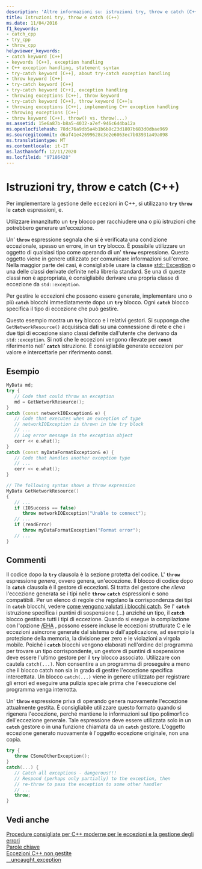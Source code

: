 ```yaml
---
description: 'Altre informazioni su: istruzioni try, throw e catch (C++)'
title: Istruzioni try, throw e catch (C++)
ms.date: 11/04/2016
f1_keywords:
- catch_cpp
- try_cpp
- throw_cpp
helpviewer_keywords:
- catch keyword [C++]
- keywords [C++], exception handling
- C++ exception handling, statement syntax
- try-catch keyword [C++], about try-catch exception handling
- throw keyword [C++]
- try-catch keyword [C++]
- try-catch keyword [C++], exception handling
- throwing exceptions [C++], throw keyword
- try-catch keyword [C++], throw keyword [C++]s
- throwing exceptions [C++], implementing C++ exception handling
- throwing exceptions [C++]
- throw keyword [C++], throw() vs. throw(...)
ms.assetid: 15e6a87b-b8a5-4032-a7ef-946c644ba12a
ms.openlocfilehash: 78dc76a9db5a4b1b6b8c23d1807b683d0dbae969
ms.sourcegitcommit: d6af41e42699628c3e2e6063ec7b03931a49a098
ms.translationtype: MT
ms.contentlocale: it-IT
ms.lasthandoff: 12/11/2020
ms.locfileid: "97186428"
---
```

# <a name="try-throw-and-catch-statements-c"></a>Istruzioni try, throw e catch (C++)

Per implementare la gestione delle eccezioni in C++, si utilizzano **`try`** **`throw`** le **`catch`** espressioni, e.

Utilizzare innanzitutto un **`try`** blocco per racchiudere una o più istruzioni che potrebbero generare un'eccezione.

Un' **`throw`** espressione segnala che si è verificata una condizione eccezionale, spesso un errore, in un **`try`** blocco. È possibile utilizzare un oggetto di qualsiasi tipo come operando di un' **`throw`** espressione. Questo oggetto viene in genere utilizzato per comunicare informazioni sull'errore. Nella maggior parte dei casi, è consigliabile usare la classe [std:: Exception](../standard-library/exception-class.md) o una delle classi derivate definite nella libreria standard. Se una di queste classi non è appropriata, è consigliabile derivare una propria classe di eccezione da `std::exception`.

Per gestire le eccezioni che possono essere generate, implementare uno o più **`catch`** blocchi immediatamente dopo un **`try`** blocco. Ogni **`catch`** blocco specifica il tipo di eccezione che può gestire.

Questo esempio mostra un **`try`** blocco e i relativi gestori. Si supponga che `GetNetworkResource()` acquisisca dati su una connessione di rete e che i due tipi di eccezione siano classi definite dall'utente che derivano da `std::exception`. Si noti che le eccezioni vengono rilevate per **`const`** riferimento nell' **`catch`** istruzione. È consigliabile generate eccezioni per valore e intercettarle per riferimento const.

## <a name="example"></a>Esempio

```cpp
MyData md;
try {
   // Code that could throw an exception
   md = GetNetworkResource();
}
catch (const networkIOException& e) {
   // Code that executes when an exception of type
   // networkIOException is thrown in the try block
   // ...
   // Log error message in the exception object
   cerr << e.what();
}
catch (const myDataFormatException& e) {
   // Code that handles another exception type
   // ...
   cerr << e.what();
}

// The following syntax shows a throw expression
MyData GetNetworkResource()
{
   // ...
   if (IOSuccess == false)
      throw networkIOException("Unable to connect");
   // ...
   if (readError)
      throw myDataFormatException("Format error");
   // ...
}
```

## <a name="remarks"></a>Commenti

Il codice dopo la **`try`** clausola è la sezione protetta del codice. L' **`throw`** espressione *genera*, ovvero genera, un'eccezione. Il blocco di codice dopo la **`catch`** clausola è il gestore di eccezioni. Si tratta del gestore che *rileva* l'eccezione generata se i tipi nelle **`throw`** **`catch`** espressioni e sono compatibili. Per un elenco di regole che regolano la corrispondenza dei tipi in **`catch`** blocchi, vedere [come vengono valutati i blocchi catch](../cpp/how-catch-blocks-are-evaluated-cpp.md). Se l' **`catch`** istruzione specifica i puntini di sospensione (...) anziché un tipo, il **`catch`** blocco gestisce tutti i tipi di eccezione. Quando si esegue la compilazione con l'opzione [/EHA](../build/reference/eh-exception-handling-model.md) , possono essere incluse le eccezioni strutturate C e le eccezioni asincrone generate dal sistema o dall'applicazione, ad esempio la protezione della memoria, la divisione per zero e le violazioni a virgola mobile. Poiché i **`catch`** blocchi vengono elaborati nell'ordine del programma per trovare un tipo corrispondente, un gestore di puntini di sospensione deve essere l'ultimo gestore per il **`try`** blocco associato. Utilizzare con cautela `catch(...)`. Non consentire a un programma di proseguire a meno che il blocco catch non sia in grado di gestire l'eccezione specifica intercettata. Un blocco `catch(...)` viene in genere utilizzato per registrare gli errori ed eseguire una pulizia speciale prima che l'esecuzione del programma venga interrotta.

Un' **`throw`** espressione priva di operando genera nuovamente l'eccezione attualmente gestita. È consigliabile utilizzare questo formato quando si rigenera l'eccezione, perché mantiene le informazioni sul tipo polimorfico dell'eccezione generale. Tale espressione deve essere utilizzata solo in un **`catch`** gestore o in una funzione chiamata da un **`catch`** gestore. L'oggetto eccezione generato nuovamente è l'oggetto eccezione originale, non una copia.

```cpp
try {
   throw CSomeOtherException();
}
catch(...) {
   // Catch all exceptions - dangerous!!!
   // Respond (perhaps only partially) to the exception, then
   // re-throw to pass the exception to some other handler
   // ...
   throw;
}
```

## <a name="see-also"></a>Vedi anche

[Procedure consigliate per C++ moderne per le eccezioni e la gestione degli errori](../cpp/errors-and-exception-handling-modern-cpp.md)<br/>
[Parole chiave](../cpp/keywords-cpp.md)<br/>
[Eccezioni C++ non gestite](../cpp/unhandled-cpp-exceptions.md)<br/>
[__uncaught_exception](../c-runtime-library/reference/uncaught-exception.md)
